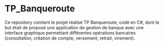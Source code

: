 # TP_Banqueroute

Ce repository contient le projet réalisé TP Banqueroute, codé en C#, dont le but était de proposé une application de gestion de banque avec une interface graphique permettant différentes opérations bancaires (consultation, création de compte, versement, retrait, virement).
